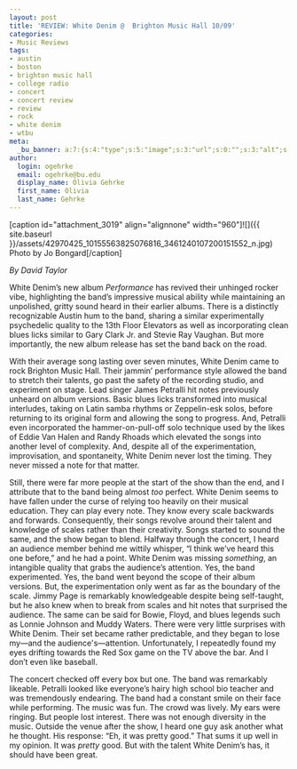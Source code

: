 ```yaml
---
layout: post
title: 'REVIEW: White Denim @  Brighton Music Hall 10/09'
categories:
- Music Reviews
tags:
- austin
- boston
- brighton music hall
- college radio
- concert
- concert review
- review
- rock
- white denim
- wtbu
meta:
  _bu_banner: a:7:{s:4:"type";s:5:"image";s:3:"url";s:0:"";s:3:"alt";s:0:"";s:7:"post_id";s:0:"";s:4:"html";s:0:"";s:8:"position";s:12:"contentWidth";s:7:"caption";s:0:"";}
author:
  login: ogehrke
  email: ogehrke@bu.edu
  display_name: Olivia Gehrke
  first_name: Olivia
  last_name: Gehrke
---
```

\[caption id="attachment\_3019" align="alignnone" width="960"\]![]({{ site.baseurl }}/assets/42970425_10155563825076816_3461240107200151552_n.jpg) Photo by Jo Bongard\[/caption\]

_By David Taylor_

White Denim’s new album _Performance_ has revived their unhinged rocker vibe, highlighting the band’s impressive musical ability while maintaining an unpolished, gritty sound heard in their earlier albums. There is a distinctly recognizable Austin hum to the band, sharing a similar experimentally psychedelic quality to the 13th Floor Elevators as well as incorporating clean blues licks similar to Gary Clark Jr. and Stevie Ray Vaughan. But more importantly, the new album release has set the band back on the road.

With their average song lasting over seven minutes, White Denim came to rock Brighton Music Hall. Their jammin’ performance style allowed the band to stretch their talents, go past the safety of the recording studio, and experiment on stage. Lead singer James Petralli hit notes previously unheard on album versions. Basic blues licks transformed into musical interludes, taking on Latin samba rhythms or Zeppelin-esk solos, before returning to its original form and allowing the song to progress. And, Petralli even incorporated the hammer-on-pull-off solo technique used by the likes of Eddie Van Halen and Randy Rhoads which elevated the songs into another level of complexity. And, despite all of the experimentation, improvisation, and spontaneity, White Denim never lost the timing. They never missed a note for that matter.

Still, there were far more people at the start of the show than the end, and I attribute that to the band being almost _too_ perfect. White Denim seems to have fallen under the curse of relying too heavily on their musical education. They can play every note. They know every scale backwards and forwards. Consequently, their songs revolve around their talent and knowledge of scales rather than their creativity. Songs started to sound the same, and the show began to blend. Halfway through the concert, I heard an audience member behind me wittily whisper, “I think we’ve heard this one before,” and he had a point. White Denim was missing _something_, an intangible quality that grabs the audience’s attention. Yes, the band experimented. Yes, the band went beyond the scope of their album versions. But, the experimentation only went as far as the boundary of the scale. Jimmy Page is remarkably knowledgeable despite being self-taught, but he also knew when to break from scales and hit notes that surprised the audience. The same can be said for Bowie, Floyd, and blues legends such as Lonnie Johnson and Muddy Waters. There were very little surprises with White Denim. Their set became rather predictable, and they began to lose my—and the audience's—attention. Unfortunately, I repeatedly found my eyes drifting towards the Red Sox game on the TV above the bar. And I don’t even like baseball.

The concert checked off every box but one. The band was remarkably likeable. Petralli looked like everyone’s hairy high school bio teacher and was tremendously endearing. The band had a constant smile on their face while performing. The music was fun. The crowd was lively. My ears were ringing. But people lost interest. There was not enough diversity in the music. Outside the venue after the show, I heard one guy ask another what he thought. His response: “Eh, it was pretty good.” That sums it up well in my opinion. It was _pretty_ good. But with the talent White Denim’s has, it should have been great.